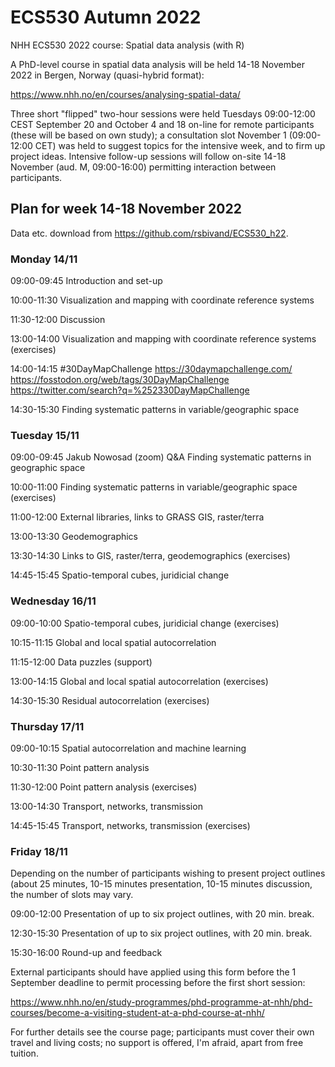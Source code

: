 # ECS530 Autumn 2022
NHH ECS530 2022 course: Spatial data analysis (with R)

A PhD-level course in spatial data analysis will be held 14-18 November 2022 in Bergen, Norway (quasi-hybrid format):

https://www.nhh.no/en/courses/analysing-spatial-data/

Three short "flipped" two-hour sessions were held Tuesdays 09:00-12:00 CEST September 20 and October 4 and 18 on-line for remote participants (these will be based on own study); a consultation slot November 1 (09:00-12:00 CET) was held to suggest topics for the intensive week, and to firm up project ideas. Intensive follow-up sessions will follow on-site 14-18 November (aud. M, 09:00-16:00) permitting interaction between participants.

## Plan for week 14-18 November 2022

Data etc. download from https://github.com/rsbivand/ECS530_h22.

### Monday 14/11

09:00-09:45 Introduction and set-up

10:00-11:30 Visualization and mapping with coordinate reference systems

11:30-12:00 Discussion

13:00-14:00 Visualization and mapping with coordinate reference systems (exercises)

14:00-14:15 #30DayMapChallenge https://30daymapchallenge.com/ https://fosstodon.org/web/tags/30DayMapChallenge https://twitter.com/search?q=%252330DayMapChallenge

14:30-15:30 Finding systematic patterns in variable/geographic space

### Tuesday 15/11

09:00-09:45 Jakub Nowosad (zoom) Q&A Finding systematic patterns in geographic space

10:00-11:00 Finding systematic patterns in variable/geographic space (exercises)

11:00-12:00 External libraries, links to GRASS GIS, raster/terra

13:00-13:30 Geodemographics

13:30-14:30 Links to GIS, raster/terra, geodemographics (exercises)

14:45-15:45 Spatio-temporal cubes, juridicial change


### Wednesday 16/11

09:00-10:00 Spatio-temporal cubes, juridicial change (exercises)

10:15-11:15 Global and local spatial autocorrelation 

11:15-12:00 Data puzzles (support)

13:00-14:15 Global and local spatial autocorrelation (exercises)

14:30-15:30 Residual autocorrelation (exercises)

### Thursday 17/11

09:00-10:15 Spatial autocorrelation and machine learning

10:30-11:30 Point pattern analysis

11:30-12:00 Point pattern analysis (exercises)

13:00-14:30 Transport, networks, transmission

14:45-15:45 Transport, networks, transmission (exercises)


### Friday 18/11

Depending on the number of participants wishing to present project outlines (about 25 minutes, 10-15 minutes presentation, 10-15 minutes discussion, the number of slots may vary.

09:00-12:00 Presentation of up to six project outlines, with 20 min. break.

12:30-15:30 Presentation of up to six project outlines, with 20 min. break.

15:30-16:00 Round-up and feedback


External participants should have applied using this form before the 1 September deadline to permit processing before the first short session:

https://www.nhh.no/en/study-programmes/phd-programme-at-nhh/phd-courses/become-a-visiting-student-at-a-phd-course-at-nhh/

For further details see the course page; participants must cover their own travel and living costs; no support is offered, I'm afraid, apart from free tuition.




